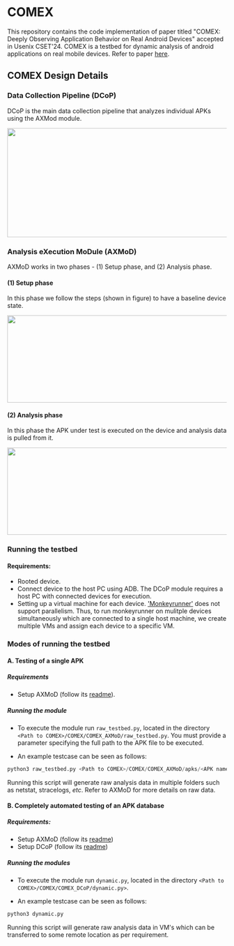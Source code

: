 # COMEX
This repository contains the code implementation of paper titled "COMEX: Deeply Observing Application Behavior on Real Android Devices" accepted in Usenix CSET'24. COMEX is a testbed for dynamic analysis of android applications on real mobile devices. Refer to paper [here](https://dl.acm.org/doi/10.1145/3675741.3675745).

## COMEX Design Details

### Data Collection Pipeline (DCoP)
DCoP is the main data collection pipeline that analyzes individual APKs using the AXMod module. 

<div align = "center">
<img src="https://github.com/zeya2u9/COMEX/assets/108210209/9020254f-8801-4728-8eab-7dbd71c70380" width="600" height="250">

</div>

### Analysis eXecution MoDule (AXMoD)
AXMoD works in two phases - (1) Setup phase, and (2) Analysis phase. 

#### (1) Setup phase
In this phase we follow the steps (shown in figure) to have a baseline device state. 

<img src="https://github.com/zeya2u9/COMEX/assets/108210209/92a10c2c-9f87-4ff9-8eb0-e99a8934d705" width="800" height="200">

#### (2) Analysis phase
In this phase the APK under test is executed on the device and analysis data is pulled from it.

<img src="https://github.com/zeya2u9/COMEX/assets/108210209/7e22c81b-cfd1-4beb-b309-c848db5744c6" width="800" height="200">


### Running the testbed
#### Requirements:
- Rooted device.
- Connect device to the host PC using ADB. The DCoP module requires a host PC with connected devices for execution.
- Setting up a virtual machine for each device. ['Monkeyrunner'](https://developer.android.com/studio/test/monkeyrunner) does not support parallelism. Thus, to run monkeyrunner on mulitple devices simultaneously which are connected to a single host machine, we create multiple VMs and assign each device to a specific VM. 


### Modes of running the testbed

#### A. Testing of a single APK

##### Requirements
- Setup AXMoD (follow its [readme](https://github.com/zeya2u9/COMEX/blob/main/COMEX_AXMoD/README.md)).

##### Running the module
- To execute the module run `raw_testbed.py`, located in the directory `<Path to COMEX>/COMEX/COMEX_AXMoD/raw_testbed.py`. You must provide a parameter specifying the full path to the APK file to be executed.

- An example testcase can be seen as follows:

```python
python3 raw_testbed.py <Path to COMEX>/COMEX/COMEX_AXMoD/apks/<APK name>
```

Running this script will generate raw analysis data in multiple folders such as netstat, stracelogs, *etc*. Refer to AXMoD for more details on raw data.

#### B. Completely automated testing of an APK database

##### Requirements:
- Setup AXMoD (follow its [readme](https://github.com/zeya2u9/COMEX/blob/main/COMEX_AXMoD/README.md))
- Setup DCoP (follow its [readme](https://github.com/zeya2u9/COMEX/blob/main/COMEX_DCoP/README.md))

##### Running the modules
- To execute the module run `dynamic.py`, located in the directory `<Path to COMEX>/COMEX/COMEX_DCoP/dynamic.py>`.

- An example testcase can be seen as follows:

```python
python3 dynamic.py
```

Running this script will generate raw analysis data in VM's which can be transferred to some remote location as per requirement.
